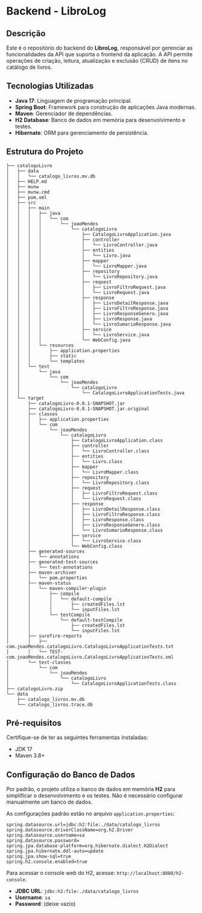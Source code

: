 # Backend - LibroLog

## Descrição
Este é o repositório do backend do **LibroLog**, responsável por gerenciar as funcionalidades da API que suporta o frontend da aplicação. A API permite operações de criação, leitura, atualização e exclusão (CRUD) de itens no catálogo de livros.

## Tecnologias Utilizadas
- **Java 17**: Linguagem de programação principal.
- **Spring Boot**: Framework para construção de aplicações Java modernas.
- **Maven**: Gerenciador de dependências.
- **H2 Database**: Banco de dados em memória para desenvolvimento e testes.
- **Hibernate**: ORM para gerenciamento de persistência.

## Estrutura do Projeto
```
├── catalogoLivro
│   ├── data
│   │   └── catalogo_livros.mv.db
│   ├── HELP.md
│   ├── mvnw
│   ├── mvnw.cmd
│   ├── pom.xml
│   ├── src
│   │   ├── main
│   │   │   ├── java
│   │   │   │   └── com
│   │   │   │       └── joaoMendes
│   │   │   │           └── catalogoLivro
│   │   │   │               ├── CatalogoLivroApplication.java
│   │   │   │               ├── controller
│   │   │   │               │   └── LivroController.java
│   │   │   │               ├── entities
│   │   │   │               │   └── Livro.java
│   │   │   │               ├── mapper
│   │   │   │               │   └── LivroMapper.java
│   │   │   │               ├── repository
│   │   │   │               │   └── LivroRepository.java
│   │   │   │               ├── request
│   │   │   │               │   ├── LivroFiltroRequest.java
│   │   │   │               │   └── LivroRequest.java
│   │   │   │               ├── response
│   │   │   │               │   ├── LivroDetailResponse.java
│   │   │   │               │   ├── LivroFiltroResponse.java
│   │   │   │               │   ├── LivroResponseGenero.java
│   │   │   │               │   ├── LivroResponse.java
│   │   │   │               │   └── LivroSumarioResponse.java
│   │   │   │               ├── service
│   │   │   │               │   └── LivroService.java
│   │   │   │               └── WebConfig.java
│   │   │   └── resources
│   │   │       ├── application.properties
│   │   │       ├── static
│   │   │       └── templates
│   │   └── test
│   │       └── java
│   │           └── com
│   │               └── joaoMendes
│   │                   └── catalogoLivro
│   │                       └── CatalogoLivroApplicationTests.java
│   └── target
│       ├── catalogoLivro-0.0.1-SNAPSHOT.jar
│       ├── catalogoLivro-0.0.1-SNAPSHOT.jar.original
│       ├── classes
│       │   ├── application.properties
│       │   └── com
│       │       └── joaoMendes
│       │           └── catalogoLivro
│       │               ├── CatalogoLivroApplication.class
│       │               ├── controller
│       │               │   └── LivroController.class
│       │               ├── entities
│       │               │   └── Livro.class
│       │               ├── mapper
│       │               │   └── LivroMapper.class
│       │               ├── repository
│       │               │   └── LivroRepository.class
│       │               ├── request
│       │               │   ├── LivroFiltroRequest.class
│       │               │   └── LivroRequest.class
│       │               ├── response
│       │               │   ├── LivroDetailResponse.class
│       │               │   ├── LivroFiltroResponse.class
│       │               │   ├── LivroResponse.class
│       │               │   ├── LivroResponseGenero.class
│       │               │   └── LivroSumarioResponse.class
│       │               ├── service
│       │               │   └── LivroService.class
│       │               └── WebConfig.class
│       ├── generated-sources
│       │   └── annotations
│       ├── generated-test-sources
│       │   └── test-annotations
│       ├── maven-archiver
│       │   └── pom.properties
│       ├── maven-status
│       │   └── maven-compiler-plugin
│       │       ├── compile
│       │       │   └── default-compile
│       │       │       ├── createdFiles.lst
│       │       │       └── inputFiles.lst
│       │       └── testCompile
│       │           └── default-testCompile
│       │               ├── createdFiles.lst
│       │               └── inputFiles.lst
│       ├── surefire-reports
│       │   ├── com.joaoMendes.catalogoLivro.CatalogoLivroApplicationTests.txt
│       │   └── TEST-com.joaoMendes.catalogoLivro.CatalogoLivroApplicationTests.xml
│       └── test-classes
│           └── com
│               └── joaoMendes
│                   └── catalogoLivro
│                       └── CatalogoLivroApplicationTests.class
├── catalogoLivro.zip
└── data
    ├── catalogo_livros.mv.db
    └── catalogo_livros.trace.db

```
## Pré-requisitos
Certifique-se de ter as seguintes ferramentas instaladas:
- JDK 17
- Maven 3.8+

## Configuração do Banco de Dados
Por padrão, o projeto utiliza o banco de dados em memória **H2** para simplificar o desenvolvimento e os testes. Não é necessário configurar manualmente um banco de dados.

As configurações padrão estão no arquivo `application.properties`:
```properties
spring.datasource.url=jdbc:h2:file:./data/catalogo_livros
spring.datasource.driverClassName=org.h2.Driver
spring.datasource.username=sa
spring.datasource.password=
spring.jpa.database-platform=org.hibernate.dialect.H2Dialect
spring.jpa.hibernate.ddl-auto=update
spring.jpa.show-sql=true
spring.h2.console.enabled=true
```

Para acessar o console web do H2, acesse: `http://localhost:8080/h2-console`.
- **JDBC URL**: `jdbc:h2:file:./data/catalogo_livros`
- **Username**: `sa`
- **Password**: (deixe vazio)

